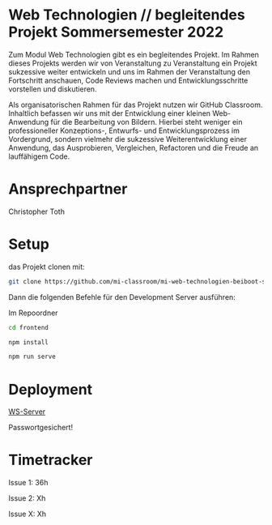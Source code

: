 # Web Technologien // begleitendes Projekt Sommersemester 2022

Zum Modul Web Technologien gibt es ein begleitendes Projekt. Im Rahmen dieses Projekts werden wir von Veranstaltung zu Veranstaltung ein Projekt sukzessive weiter entwickeln und uns im Rahmen der Veranstaltung den Fortschritt anschauen, Code Reviews machen und Entwicklungsschritte vorstellen und diskutieren.

Als organisatorischen Rahmen für das Projekt nutzen wir GitHub Classroom. Inhaltlich befassen wir uns mit der Entwicklung einer kleinen Web-Anwendung für die Bearbeitung von Bildern. Hierbei steht weniger ein professioneller Konzeptions-, Entwurfs- und Entwicklungsprozess im Vordergrund, sondern vielmehr die sukzessive Weiterentwicklung einer Anwendung, das Ausprobieren, Vergleichen, Refactoren und die Freude an lauffähigem Code.

# Ansprechpartner
Christopher Toth
# Setup

das Projekt clonen mit:
```sh
git clone https://github.com/mi-classroom/mi-web-technologien-beiboot-ss2022-SickxX.git
```
Dann die folgenden Befehle für den Development Server ausführen:

Im Repoordner
```sh
cd frontend
```
```sh
npm install
```
```sh
npm run serve
```
# Deployment

[WS-Server](http://ec2-3-70-217-223.eu-central-1.compute.amazonaws.com/)

Passwortgesichert!

# Timetracker

Issue 1: 36h 

Issue 2: Xh

Issue X: Xh